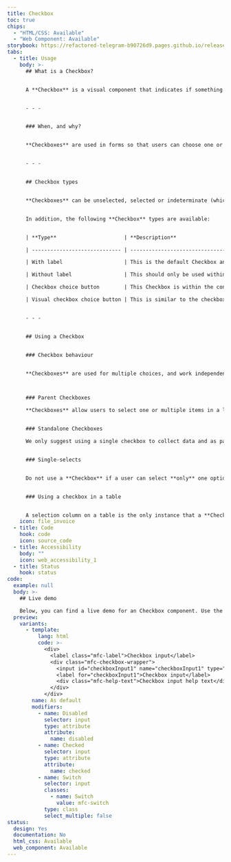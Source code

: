 ```yaml
---
title: Checkbox
toc: true
chips:
  - "HTML/CSS: Available"
  - "Web Component: Available"
storybook: https://refactored-telegram-b90726d9.pages.github.io/release/?path=/docs/forms-input-checkbox--default-story
tabs:
  - title: Usage
    body: >-
      ## What is a Checkbox?


      A **Checkbox** is a visual component that indicates if something is selected or not.


      - - -


      ### When, and why?


      **Checkboxes** are used in forms so that users can choose one or more options.


      - - -


      ## Checkbox types


      **Checkboxes** can be unselected, selected or indeterminate (which is when a checkbox is neither selected or unselected and therefore cannot be determined). Active, Disabled, Read-only and Focused states also apply to all of the above.


      In addition, the following **Checkbox** types are available:


      | **Type**                      | **Description**                                                                                                           |

      | ----------------------------- | ------------------------------------------------------------------------------------------------------------------------- |

      | With label                    | This is the default Checkbox and should be used in multiple choice lists and parent-child multiple choice lists                    |

      | Without label                 | This should only be used within a Selector column of a table where the column header becomes the label for the checkboxes |

      | Checkbox choice button        | This Checkbox is within the container, and is used where a label isn’t enough information and more text is required - instead, it has both a title and subtitle accompanying the checkbox                    |

      | Visual checkbox choice button | This is similar to the checkbox choice button, however there is an icon positioned to the left-hand side and the checkbox itself is aligned to the right hand side - this should only be used where the icon helps the user to make a selection |


      - - -


      ## Using a Checkbox


      ### Checkbox behaviour


      **Checkboxes** are used for multiple choices, and work independently from other **Checkboxes** in the same list - therefore, checking an additional box does not affect any other selections.



      ### Parent Checkboxes

      **Checkboxes** allow users to select one or multiple items in a list. Applying a 'parent' **Checkbox** allows the user to easily select all or unselect all items. The undetermined state will appear if the user selects all via the parent and then deselect 1 or more of the children. 


      ### Standalone Checkboxes

      We only suggest using a single checkbox to collect data and as part of another question/item, rather than as a standalone question/item. For example a checkbox used on a log in page with 'Keep me logged in' only works relation to the input fields above and the perference is saved upon succesfully logging in.


      ### Single-selects


      Do not use a **Checkbox** if a user can select **only** one option from a list. In this case, [Radio buttons](/forms/radio-buttons) or a [Toggle switch](/component/toggle) depending on the 'save' should be used instead. **Checkboxes** allow the user to select multiple items in a set, whereas **Radio Buttons** allow the user to select only one option.


      ### Using a checkbox in a table


      A selection column on a table is the only instance that a **Checkbox** without a label is valid, as the column header becomes the overarching label. Applying a selection column to a table allows the user to easily scan read and see which rows are selected and are more visually prominent than unselected items. They also make it easier to compare available items.  The selector column must always be on the left.
    icon: file_invoice
  - title: Code
    hook: code
    icon: source_code
  - title: Accessibility
    body: ""
    icon: web_accessibility_1
  - title: Status
    hook: status
code:
  example: null
  body: >-
    ## Live demo

    Below, you can find a live demo for an Checkbox component. Use the drop-down menus and radio buttons to view the different Checkbox Types and Variants.
  preview:
    variants:
      - template:
          lang: html
          code: >-
            <div>
              <label class="mfc-label">Checkbox input</label>
              <div class="mfc-checkbox-wrapper">
                <input id="checkboxInput1" name="checkboxInput1" type="checkbox">
                <label for="checkboxInput1">Checkbox input</label>
                <div class="mfc-help-text">Checkbox input help text</div>
              </div>
            </div>
        name: As default
        modifiers:
          - name: Disabled
            selector: input
            type: attribute
            attribute:
              name: disabled
          - name: Checked
            selector: input
            type: attribute
            attribute:
              name: checked
          - name: Switch
            selector: input
            classes:
              - name: Switch
                value: mfc-switch
            type: class
            select_multiple: false
status:
  design: Yes
  documentation: No
  html_css: Available
  web_component: Available
---
```

